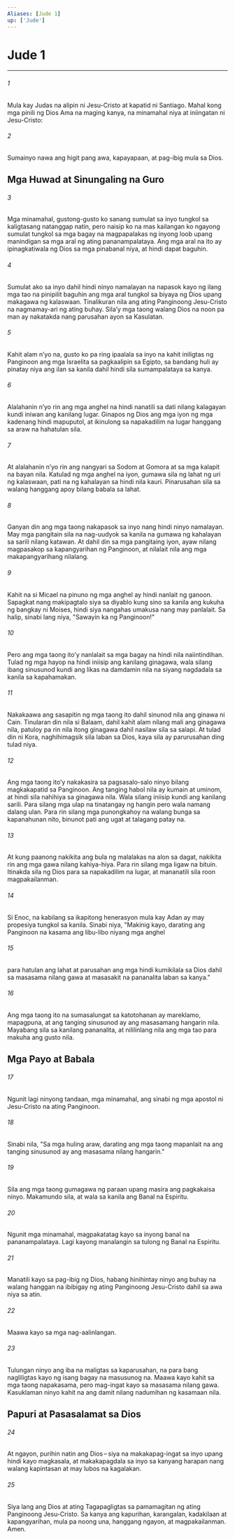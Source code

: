 ```yaml
---
Aliases: [Jude 1]
up: ['Jude']
---
```

# Jude 1

***






















###### 1 










Mula kay Judas na alipin ni Jesu-Cristo at kapatid ni Santiago. Mahal kong mga pinili ng Dios Ama na maging kanya, na minamahal niya at iniingatan ni Jesu-Cristo: 





















###### 2 










Sumainyo nawa ang higit pang awa, kapayapaan, at pag-ibig mula sa Dios.

## Mga Huwad at Sinungaling na Guro 





















###### 3 










Mga minamahal, gustong-gusto ko sanang sumulat sa inyo tungkol sa kaligtasang natanggap natin, pero naisip ko na mas kailangan ko ngayong sumulat tungkol sa mga bagay na magpapalakas ng inyong loob upang manindigan sa mga aral ng ating pananampalataya. Ang mga aral na ito ay ipinagkatiwala ng Dios sa mga pinabanal niya, at hindi dapat baguhin. 





















###### 4 










Sumulat ako sa inyo dahil hindi ninyo namalayan na napasok kayo ng ilang mga tao na pinipilit baguhin ang mga aral tungkol sa biyaya ng Dios upang makagawa ng kalaswaan. Tinalikuran nila ang ating Panginoong Jesu-Cristo na nagmamay-ari ng ating buhay. Silaʼy mga taong walang Dios na noon pa man ay nakatakda nang parusahan ayon sa Kasulatan. 





















###### 5 










Kahit alam nʼyo na, gusto ko pa ring ipaalala sa inyo na kahit iniligtas ng Panginoon ang mga Israelita sa pagkaalipin sa Egipto, sa bandang huli ay pinatay niya ang ilan sa kanila dahil hindi sila sumampalataya sa kanya. 





















###### 6 










Alalahanin nʼyo rin ang mga anghel na hindi nanatili sa dati nilang kalagayan kundi iniwan ang kanilang lugar. Ginapos ng Dios ang mga iyon ng mga kadenang hindi mapuputol, at ikinulong sa napakadilim na lugar hanggang sa araw na hahatulan sila. 





















###### 7 










At alalahanin nʼyo rin ang nangyari sa Sodom at Gomora at sa mga kalapit na bayan nila. Katulad ng mga anghel na iyon, gumawa sila ng lahat ng uri ng kalaswaan, pati na ng kahalayan sa hindi nila kauri. Pinarusahan sila sa walang hanggang apoy bilang babala sa lahat. 





















###### 8 










Ganyan din ang mga taong nakapasok sa inyo nang hindi ninyo namalayan. May mga pangitain sila na nag-uudyok sa kanila na gumawa ng kahalayan sa sarili nilang katawan. At dahil din sa mga pangitaing iyon, ayaw nilang magpasakop sa kapangyarihan ng Panginoon, at nilalait nila ang mga makapangyarihang nilalang. 





















###### 9 










Kahit na si Micael na pinuno ng mga anghel ay hindi nanlait ng ganoon. Sapagkat nang makipagtalo siya sa diyablo kung sino sa kanila ang kukuha ng bangkay ni Moises, hindi siya nangahas umakusa nang may panlalait. Sa halip, sinabi lang niya, "Sawayin ka ng Panginoon!" 





















###### 10 










Pero ang mga taong itoʼy nanlalait sa mga bagay na hindi nila naiintindihan. Tulad ng mga hayop na hindi iniisip ang kanilang ginagawa, wala silang ibang sinusunod kundi ang likas na damdamin nila na siyang nagdadala sa kanila sa kapahamakan. 





















###### 11 










Nakakaawa ang sasapitin ng mga taong ito dahil sinunod nila ang ginawa ni Cain. Tinularan din nila si Balaam, dahil kahit alam nilang mali ang ginagawa nila, patuloy pa rin nila itong ginagawa dahil nasilaw sila sa salapi. At tulad din ni Kora, naghihimagsik sila laban sa Dios, kaya sila ay parurusahan ding tulad niya. 





















###### 12 










Ang mga taong itoʼy nakakasira sa pagsasalo-salo ninyo bilang magkakapatid sa Panginoon. Ang tanging habol nila ay kumain at uminom, at hindi sila nahihiya sa ginagawa nila. Wala silang iniisip kundi ang kanilang sarili. Para silang mga ulap na tinatangay ng hangin pero wala namang dalang ulan. Para rin silang mga punongkahoy na walang bunga sa kapanahunan nito, binunot pati ang ugat at talagang patay na. 





















###### 13 










At kung paanong nakikita ang bula ng malalakas na alon sa dagat, nakikita rin ang mga gawa nilang kahiya-hiya. Para rin silang mga ligaw na bituin. Itinakda sila ng Dios para sa napakadilim na lugar, at mananatili sila roon magpakailanman. 





















###### 14 










Si Enoc, na kabilang sa ikapitong henerasyon mula kay Adan ay may propesiya tungkol sa kanila. Sinabi niya, "Makinig kayo, darating ang Panginoon na kasama ang libu-libo niyang mga anghel 





















###### 15 










para hatulan ang lahat at parusahan ang mga hindi kumikilala sa Dios dahil sa masasama nilang gawa at masasakit na pananalita laban sa kanya." 





















###### 16 










Ang mga taong ito na sumasalungat sa katotohanan ay mareklamo, mapagpuna, at ang tanging sinusunod ay ang masasamang hangarin nila. Mayabang sila sa kanilang pananalita, at nililinlang nila ang mga tao para makuha ang gusto nila.

## Mga Payo at Babala 





















###### 17 










Ngunit lagi ninyong tandaan, mga minamahal, ang sinabi ng mga apostol ni Jesu-Cristo na ating Panginoon. 





















###### 18 










Sinabi nila, "Sa mga huling araw, darating ang mga taong mapanlait na ang tanging sinusunod ay ang masasama nilang hangarin." 





















###### 19 










Sila ang mga taong gumagawa ng paraan upang masira ang pagkakaisa ninyo. Makamundo sila, at wala sa kanila ang Banal na Espiritu. 





















###### 20 










Ngunit mga minamahal, magpakatatag kayo sa inyong banal na pananampalataya. Lagi kayong manalangin sa tulong ng Banal na Espiritu. 





















###### 21 










Manatili kayo sa pag-ibig ng Dios, habang hinihintay ninyo ang buhay na walang hanggan na ibibigay ng ating Panginoong Jesu-Cristo dahil sa awa niya sa atin. 





















###### 22 










Maawa kayo sa mga nag-aalinlangan. 





















###### 23 










Tulungan ninyo ang iba na maligtas sa kaparusahan, na para bang nagliligtas kayo ng isang bagay na masusunog na. Maawa kayo kahit sa mga taong napakasama, pero mag-ingat kayo sa masasama nilang gawa. Kasuklaman ninyo kahit na ang damit nilang nadumihan ng kasamaan nila.

## Papuri at Pasasalamat sa Dios 





















###### 24 










At ngayon, purihin natin ang Dios – siya na makakapag-ingat sa inyo upang hindi kayo magkasala, at makakapagdala sa inyo sa kanyang harapan nang walang kapintasan at may lubos na kagalakan. 





















###### 25 










Siya lang ang Dios at ating Tagapagligtas sa pamamagitan ng ating Panginoong Jesu-Cristo. Sa kanya ang kapurihan, karangalan, kadakilaan at kapangyarihan, mula pa noong una, hanggang ngayon, at magpakailanman. Amen.
